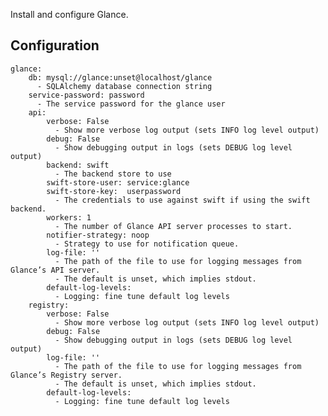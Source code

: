 Install and configure Glance.

Configuration
-------------

    glance:
        db: mysql://glance:unset@localhost/glance
          - SQLAlchemy database connection string
        service-password: password
          - The service password for the glance user
        api:
            verbose: False
              - Show more verbose log output (sets INFO log level output)
            debug: False
              - Show debugging output in logs (sets DEBUG log level output)
            backend: swift
              - The backend store to use
            swift-store-user: service:glance
            swift-store-key:  userpassword
              - The credentials to use against swift if using the swift backend.
            workers: 1
              - The number of Glance API server processes to start.
            notifier-strategy: noop
              - Strategy to use for notification queue.
            log-file: ''
              - The path of the file to use for logging messages from Glance’s API server.
              - The default is unset, which implies stdout.
            default-log-levels:
              - Logging: fine tune default log levels
        registry:
            verbose: False
              - Show more verbose log output (sets INFO log level output)
            debug: False
              - Show debugging output in logs (sets DEBUG log level output)
            log-file: ''
              - The path of the file to use for logging messages from Glance’s Registry server.
              - The default is unset, which implies stdout.
            default-log-levels:
              - Logging: fine tune default log levels
